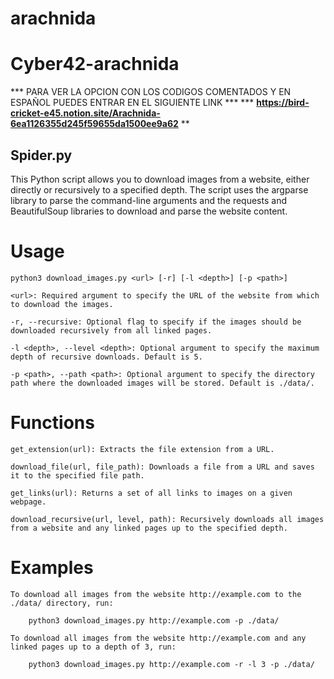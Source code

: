 # arachnida
# Cyber42-arachnida

*** PARA VER LA OPCION CON LOS CODIGOS COMENTADOS Y EN ESPAÑOL PUEDES ENTRAR EN EL SIGUIENTE LINK ***
*** **https://bird-cricket-e45.notion.site/Arachnida-6ea1126355d245f59655da1500ee9a62** **

## Spider.py ##

This Python script allows you to download images from a website, either directly or recursively to a specified depth. The script uses the argparse library to parse the command-line arguments and the requests and BeautifulSoup libraries to download and parse the website content.

# Usage

  	python3 download_images.py <url> [-r] [-l <depth>] [-p <path>]

	<url>: Required argument to specify the URL of the website from which to download the images.

	-r, --recursive: Optional flag to specify if the images should be downloaded recursively from all linked pages.

	-l <depth>, --level <depth>: Optional argument to specify the maximum depth of recursive downloads. Default is 5.

	-p <path>, --path <path>: Optional argument to specify the directory path where the downloaded images will be stored. Default is ./data/.
		
# Functions

	get_extension(url): Extracts the file extension from a URL.

	download_file(url, file_path): Downloads a file from a URL and saves it to the specified file path.

	get_links(url): Returns a set of all links to images on a given webpage.

	download_recursive(url, level, path): Recursively downloads all images from a website and any linked pages up to the specified depth.
		
# Examples
	
	To download all images from the website http://example.com to the ./data/ directory, run:
		
		python3 download_images.py http://example.com -p ./data/
		
	To download all images from the website http://example.com and any linked pages up to a depth of 3, run:

		python3 download_images.py http://example.com -r -l 3 -p ./data/
